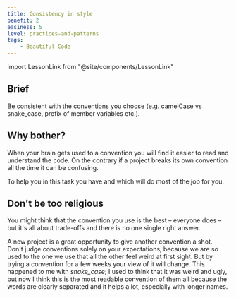 ```yaml
---
title: Consistency in style
benefit: 2
easiness: 5
level: practices-and-patterns
tags:
    - Beautiful Code
---
```

import LessonLink from "@site/components/LessonLink"

## Brief

Be consistent with the conventions you choose (e.g. camelCase vs snake_case, prefix of member variables etc.).

## Why bother?

When your brain gets used to a convention you will find it easier to read and understand the code. On the contrary if a project breaks its own convention all the time it can be confusing.

To help you in this task you have <LessonLink text="formatting tools" slug="formatting-tool"/> and <LessonLink text="static analysers" slug="static-analysers"/> which will do most of the job for you.

## Don't be too religious

You might think that the convention you use is the best – everyone does – but it's all about trade-offs and there is no one single right answer. 

A new project is a great opportunity to give another convention a shot. Don't judge conventions solely on your expectations, because we are so used to the one we use that all the other feel weird at first sight. But by trying a convention for a few weeks your view of it will change. This happened to me with *snake_case*; I used to think that it was weird and ugly, but now I think this is the most readable convention of them all because the words are clearly separated and it helps a lot, especially with longer names.
